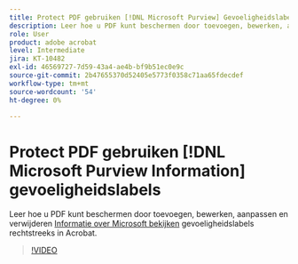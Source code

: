 ```yaml
---
title: Protect PDF gebruiken [!DNL Microsoft Purview] Gevoeligheidslabels
description: Leer hoe u PDF kunt beschermen door toevoegen, bewerken, aanpassen en verwijderen [!DNL Microsoft Purview] sensitiviteitslabels direct in Acrobat
role: User
product: adobe acrobat
level: Intermediate
jira: KT-10482
exl-id: 46569727-7d59-43a4-ae4b-bf9b51ec0e9c
source-git-commit: 2b47655370d52405e5773f0358c71aa65fdecdef
workflow-type: tm+mt
source-wordcount: '54'
ht-degree: 0%

---
```


# Protect PDF gebruiken [!DNL Microsoft Purview Information] gevoeligheidslabels

Leer hoe u PDF kunt beschermen door toevoegen, bewerken, aanpassen en verwijderen [Informatie over Microsoft bekijken](https://learn.microsoft.com/en-us/microsoft-365/compliance/information-protection?view=o365-worldwide) gevoeligheidslabels rechtstreeks in Acrobat.

>[!VIDEO](https://video.tv.adobe.com/v/3410552?quality=12&learn=on&hidetitle=true)
